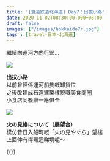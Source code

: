 ```yaml
---
title: '[食道鉄道北海道] Day7：出拔小路'
date: 2020-11-02T08:30:00.000+08:00
draft: false
images: ["/images/hokkaido7r.jpg"]
tags : [travel-日本-北海道]
---
```


繼續向運河方向行緊...  

![](/images/hokkaido7r1.jpg)
 
**出拔小路**  
以前曾經係運河船隻嘅卸貨位  
之後改建成石造建築樣貌嘅美食商圈  
小食店同餐廳一應俱全  

![](/images/hokkaido7r2.jpg)

**火の見櫓について（展望台）**  
模仿昔日入船町嘅「火の見やぐら」望樓  
上面仲有得環迴睇境呢～  
  
  
{{<hokkaido>}}
